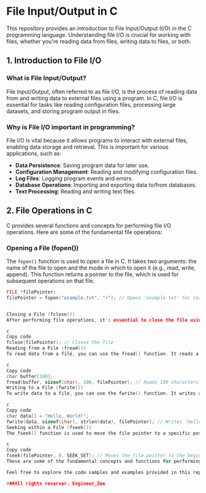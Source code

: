 # File Input/Output in C

This repository provides an introduction to File Input/Output (I/O) in the C programming language. Understanding file I/O is crucial for working with files, whether you're reading data from files, writing data to files, or both.

## 1. Introduction to File I/O

### What is File Input/Output?

File Input/Output, often referred to as file I/O, is the process of reading data from and writing data to external files using a program. In C, file I/O is essential for tasks like reading configuration files, processing large datasets, and storing program output in files.

### Why is File I/O important in programming?

File I/O is vital because it allows programs to interact with external files, enabling data storage and retrieval. This is important for various applications, such as:

- **Data Persistence**: Saving program data for later use.
- **Configuration Management**: Reading and modifying configuration files.
- **Log Files**: Logging program events and errors.
- **Database Operations**: Importing and exporting data to/from databases.
- **Text Processing**: Reading and writing text files.

## 2. File Operations in C

C provides several functions and concepts for performing file I/O operations. Here are some of the fundamental file operations:

### Opening a File (fopen())

The `fopen()` function is used to open a file in C. It takes two arguments: the name of the file to open and the mode in which to open it (e.g., read, write, append). This function returns a pointer to the file, which is used for subsequent operations on that file.

```c
FILE *filePointer;
filePointer = fopen("example.txt", "r"); // Opens 'example.txt' for reading


Closing a File (fclose())
After performing file operations, it's essential to close the file using the fclose() function. This ensures that any changes are saved, and resources are released.

c
Copy code
fclose(filePointer); // Closes the file
Reading from a File (fread())
To read data from a file, you can use the fread() function. It reads a specified number of bytes from the file and stores them in a buffer.

c
Copy code
char buffer[100];
fread(buffer, sizeof(char), 100, filePointer); // Reads 100 characters from the file into 'buffer'
Writing to a File (fwrite())
To write data to a file, you can use the fwrite() function. It writes a specified number of bytes from a buffer to the file.

c
Copy code
char data[] = "Hello, World!";
fwrite(data, sizeof(char), strlen(data), filePointer); // Writes 'Hello, World!' to the file
Seeking within a File (fseek())
The fseek() function is used to move the file pointer to a specific position within the file. This is particularly useful when you want to read or write data at a specific location in the file.

c
Copy code
fseek(filePointer, 0, SEEK_SET); // Moves the file pointer to the beginning of the file
These are some of the fundamental concepts and functions for performing file I/O in C. Understanding these operations is crucial for working with files effectively in C programming.

Feel free to explore the code samples and examples provided in this repository to gain a better understanding of file I/O in C.

###All rights reserver. Engineer_Zee



